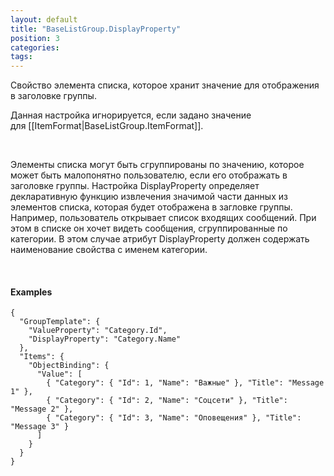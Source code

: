 ```yaml
---
layout: default
title: "BaseListGroup.DisplayProperty"
position: 3
categories: 
tags: 
---
```


Свойство элемента списка, которое хранит значение для отображения в заголовке группы.

Данная настройка игнорируется, если задано значение для [[ItemFormat|BaseListGroup.ItemFormat]].

   

Элементы списка могут быть сгруппированы по значению, которое может быть малопонятно пользователю, если его отображать в заголовке группы. Настройка DisplayProperty определяет декларативную функцию извлечения значимой части данных из элементов списка, которая будет отображена в загловке группы. Например, пользователь открывает список входящих сообщений. При этом в списке он хочет видеть сообщения, сгруппированные по категории. В этом случае атрибут DisplayProperty должен содержать наименование свойства с именем категории.

   

#### Examples

```
{
  "GroupTemplate": {
    "ValueProperty": "Category.Id",
    "DisplayProperty": "Category.Name"
  },
  "Items": {
    "ObjectBinding": {
      "Value": [
        { "Category": { "Id": 1, "Name": "Важные" }, "Title": "Message 1" },
        { "Category": { "Id": 2, "Name": "Соцсети" }, "Title": "Message 2" },
        { "Category": { "Id": 3, "Name": "Оповещения" }, "Title": "Message 3" }
      ]
    }
  }
}
```

 

 

